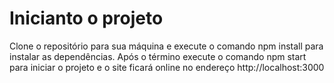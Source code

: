 # Inicianto o projeto

Clone o repositório para sua máquina e execute o comando npm install para instalar as dependências.
Após o término execute o comando npm start para iniciar o projeto e o site ficará online no endereço http://localhost:3000

